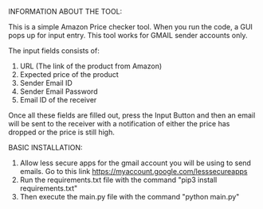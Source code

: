 INFORMATION ABOUT THE TOOL:

This is a simple Amazon Price checker tool. When you run the code, a GUI pops up for input entry.
This tool works for GMAIL sender accounts only.

The input fields consists of:
1. URL (The link of the product from Amazon)
2. Expected price of the product
3. Sender Email ID
4. Sender Email Password
5. Email ID of the receiver

Once all these fields are filled out, press the Input Button and then an email will be sent to the receiver with a notification  of either the price has dropped or the price is still high.


BASIC INSTALLATION:

1. Allow less secure apps for the gmail account you will be using to send emails. Go to this link https://myaccount.google.com/lesssecureapps
2. Run the requirements.txt file with the command "pip3 install requirements.txt"
3. Then execute the main.py file with the command "python main.py"

